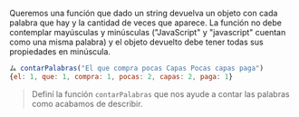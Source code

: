 Queremos una función que dado un string devuelva un objeto con cada palabra que hay y la cantidad de veces que aparece. La función no debe contemplar mayúsculas y minúsculas  ("JavaScript" y "javascript" cuentan como una misma palabra) y el objeto devuelto debe tener todas sus propiedades en minúscula.

```javascript
ム contarPalabras("El que compra pocas Capas Pocas capas paga") 
{el: 1, que: 1, compra: 1, pocas: 2, capas: 2, paga: 1}
```

> Definí la función `contarPalabras` que nos ayude a contar las palabras como acabamos de describir.